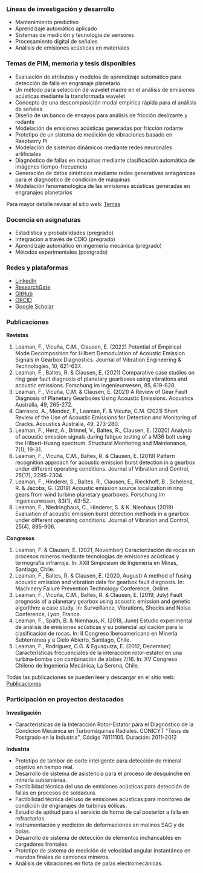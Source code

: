 ### Líneas de investigación y desarrollo

- Mantenimiento predictivo
- Aprendizaje automático aplicado
- Sistemas de medición y tecnología de sensores
- Procesamiento digital de señales
- Análisis de emisiones acústicas en materiales


### Temas de PIM, memoria y tesis disponibles

- Evaluación de atributos y modelos de aprendizaje automático para detección de falla en engranaje planetario
- Un método para selección de wavelet madre en el análisis de emisiones acústicas mediante la transformada wavelet
- Concepto de una descomposición modal empírica rápida para el análisis de señales
- Diseño de un banco de ensayos para análisis de fricción deslizante y rodante
- Modelación de emisiones acústicas generadas por fricción rodante
- Prototipo de un sistema de medición de vibraciones basado en Raspberry Pi
- Modelación de sistemas dinámicos mediante redes neuronales artificiales
- Diagnóstico de fallas en máquinas mediante clasificación automática de imágenes tiempo-frecuencia
- Generación de datos sintéticos mediante redes generativas antagónicas para el diagnóstico de condición de máquinas
- Modelación fenomenológica de las emisiones acústicas generadas en engranajes planetarios

Para mayor detalle revisar el sitio web: [Temas](https://github.com/fleaman-udec/pim-memorias/)

### Docencia en asignaturas

- Estadística y probabilidades (pregrado)
- Integración a través de CDIO (pregrado)
- Aprendizaje automático en ingeniería mecánica (pregrado)
- Métodos experimentales (postgrado)

### Redes y plataformas

- [LinkedIn](https://www.linkedin.com/in/felix-leaman/)
- [ResearchGate](https://www.researchgate.net/profile/Felix-Leaman/)
- [GitHub](https://github.com/fleaman-udec/)
- [ORCID](https://orcid.org/0000-0003-1009-5368)
- [Google Scholar](https://scholar.google.com/citations?user=4GOSS8MAAAAJ&hl=es)

### Publicaciones

**Revistas**
1. Leaman, F., Vicuña, C.M., Clausen, E. (2022) Potential of Empirical Mode Decomposition for Hilbert Demodulation of Acoustic Emission Signals in Gearbox Diagnostics. Journal of Vibration Engineering & Technologies, 10, 621-637.
2. Leaman, F., Baltes, R. & Clausen, E. (2021) Comparative case studies on ring gear fault diagnosis of planetary gearboxes using vibrations and acoustic emissions. Forschung im Ingenieurwesen, 85, 619-628. 
3. Leaman, F., Vicuña, C.M. & Clausen, E. (2021) A Review of Gear Fault Diagnosis of Planetary Gearboxes Using Acoustic Emissions. Acoustics Australia, 49, 265-272.
4. Carrasco, A., Mendez, F., Leaman, F. & Vicuña, C.M. (2021) Short Review of the Use of Acoustic Emissions for Detection and Monitoring of Cracks. Acoustics Australia, 49, 273-280.
5. Leaman, F., Herz, A., Brinnel, V., Baltes, R., Clausen, E. (2020) Analysis of acoustic emission signals during fatigue testing of a M36 bolt using the Hilbert-Huang spectrum. Structural Monitoring and Maintenance, 7(1), 19-31.
6. Leaman, F., Vicuña, C.M., Baltes, R. & Clausen, E. (2019) Pattern recognition approach for acoustic emission burst detection in a gearbox under different operating conditions. Journal of Vibration and Control, 25(17), 2295-2304.
7. Leaman, F., Hinderer, S., Baltes. R., Clausen, E., Rieckhoff, B., Schelenz, R. & Jacobs, G. (2019) Acoustic emission source localization in ring gears from wind turbine planetary gearboxes. Forschung im Ingenieurwesen, 83(1), 43-52.
8. Leaman, F., Niedringhaus, C., Hinderer, S. & K. Nienhaus (2019) Evaluation of acoustic emission burst detection methods in a gearbox under different operating conditions. Journal of Vibration and Control, 25(4), 895-906. 

**Congresos**
1. Leaman, F. & Clausen, E. (2021, November) Caracterización de rocas en procesos mineros mediante tecnologías de emisiones acústicas y termografía infrarroja. In: XXII Simposium de Ingeniería en Minas, Santiago, Chile.
2. Leaman, F., Baltes, R. & Clausen, E. (2020, August) A method of fusing acoustic emission and vibration data for gearbox fault diagnosis. In: Machinery Failure Prevention Technology Conference, Online.
3. Leaman, F., Vicuña, C.M., Baltes, R. & Clausen, E. (2019, July) Fault prognosis of a planetary gearbox using acoustic emission and genetic algorithm: a case study. In: Surveillance, Vibrations, Shocks and Noise Conference, Lyon, France.
4. Leaman, F., Späth, B. & Nienhaus, K. (2018, June) Estudio experimental de análisis de emisiones acústicas y su potencial aplicación para la clasificación de rocas. In: II Congreso Iberoamericano en Minería Subterránea y a Cielo Abierto, Santiago, Chile.
5. Leaman, F., Rodríguez, C.G. & Egusquiza, E. (2012, December) Características frecuenciales de la interacción rotor‑estator en una turbina‑bomba con combinación de álabes 7/16. In: XV Congreso Chileno de Ingeniería Mecánica, La Serena, Chile.

Todas las publicaciones se pueden leer y descargar en el sitio web: [Publicaciones](https://www.researchgate.net/profile/Felix-Leaman/research)

### Participación en proyectos destacados

**Investigación**
- Características de la Interacción Rotor-Estator para el Diagnóstico de la Condición Mecánica en Turbomáquinas Radiales. CONICYT "Tesis de Postgrado en la Industria", Código 78111105. Duración: 2011-2012

**Industria**
- Prototipo de tambor de corte inteligente para detección de mineral objetivo en tiempo real.
- Desarrollo de sistema de asistencia para el proceso de desquinche en minería subterránea.
- Factibilidad técnica del uso de emisiones acústicas para detección de fallas en procesos de soldadura.
- Factibilidad técnica del uso de emisiones acústicas para monitoreo de condición de engranajes de turbinas eólicas.
- Estudio de aptitud para el servicio de horno de cal posterior a falla en refractarios.
- Instrumentación y medición de deformaciones en molinos SAG y de bolas.
- Desarrollo de sistema de detección de elementos inchancables en cargadores frontales.
- Prototipo de sistema de medición de velocidad angular instantánea en mandos finales de camiones mineros.
- Análisis de vibraciones en flota de palas electromecánicas.
